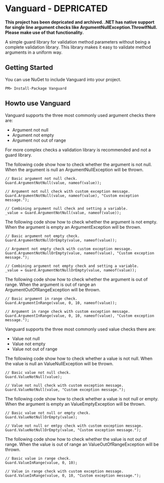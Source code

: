 # Vanguard - DEPRICATED
**This project has been depricated and archived. .NET has native support for single line argument checks like ArgumentNullException.ThrowIfNull. Please make use of that functionality.**

A simple guard library for validation method parameters without being a complete validation library. This library makes it easy to validate method arguments in a uniform way.

## Getting Started
You can use NuGet to include Vanguard into your project.

```
PM> Install-Package Vanguard
```

## Howto use Vanguard
Vanguard supports the three most commonly used argument checks there are:

* Argument not null
* Argument not empty
* Argument not out of range

For more complex checks a validation library is recommended and not a guard library. 

The following code show how to check whether the argument is not null. When the argument is null an ArgumentNullException will be thrown.

```
// Basic argument not null check.
Guard.ArgumentNotNull(value, nameof(value));

// Argument not null check with custom exception message.
Guard.ArgumentNotNull(value, nameof(value), "Custom exception message.");

// Combining argument null check and setting a variable.
_value = Guard.ArgumentNotNull(value, nameof(value));
``` 

The following code show how to check whether the argument is not empty. When the argument is empty an ArgumentException will be thrown.

```
// Basic argument not empty check.
Guard.ArgumentNotNullOrEmpty(value, nameof(value));

// Argument not empty check with custom exception message.
Guard.ArgumentNotNullOrEmpty(value, nameof(value), "Custom exception message.");

// Combining argument not empty check and setting a variable.
_value = Guard.ArgumentNotNullOrEmpty(value, nameof(value));
```

The following code show how to check whether the argument is out of range. When the argument is out of range an ArgumentOutOfRangeException will be thrown.

```
// Basic argument in range check.
Guard.ArgumentInRange(value, 0, 10, nameof(value));

// Argument in range check with custom exception message.
Guard.ArgumentInRange(value, 0, 10, nameof(value), "Custom exception message.");
```

Vanguard supports the three most commonly used value checks there are:

* Value not null
* Value not empty
* Value not out of range

The following code show how to check whether a value is not null. When the value is null an ValueNullException will be thrown.

```
// Basic value not null check.
Guard.ValueNotNull(value);

// Value not null check with custom exception message.
Guard.ValueNotNull(value, "Custom exception message.");
``` 

The following code show how to check whether a value is not null or empty. When the argument is empty an ValueEmptyException will be thrown.

```
// Basic value not null or empty check.
Guard.ValueNotNullOrEmpty(value);

// Value not null or emtpy check with custom exception message.
Guard.ValueNotNullOrEmpty(value, "Custom exception message.");
```

The following code show how to check whether the value is not out of range. When the value is out of range an ValueOutOfRangeException will be thrown.

```
// Basic value in range check.
Guard.ValueInRange(value, 0, 10);

// Value in range check with custom exception message.
Guard.ValueInRange(value, 0, 10, "Custom exception message.");
```
